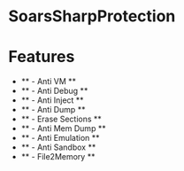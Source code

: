 # SoarsSharpProtection

# Features

+ ** - Anti VM **
+ ** - Anti Debug **
+ ** - Anti Inject **
+ ** - Anti Dump **
+ ** - Erase Sections **
+ ** - Anti Mem Dump **
+ ** - Anti Emulation **
+ ** - Anti Sandbox **
+ ** - File2Memory **


